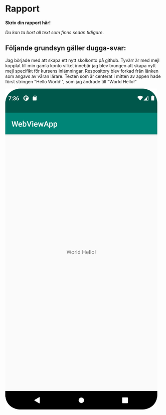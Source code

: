 
# Rapport

**Skriv din rapport här!**

_Du kan ta bort all text som finns sedan tidigare_.

## Följande grundsyn gäller dugga-svar:



Jag började med att skapa ett nytt skolkonto på github. Tyvärr är med mejl kopplat till min gamla konto vilket innebär jag blev tvungen att skapa nytt mejl specifikt för kursens inlämningar.
Respository blev forkad från länken som angavs av våran lärare. Texten som är centerat i mitten av appen hade först stringen "Hello World!", som jag ändrade till "World Hello!"


![](screenshot.png)

